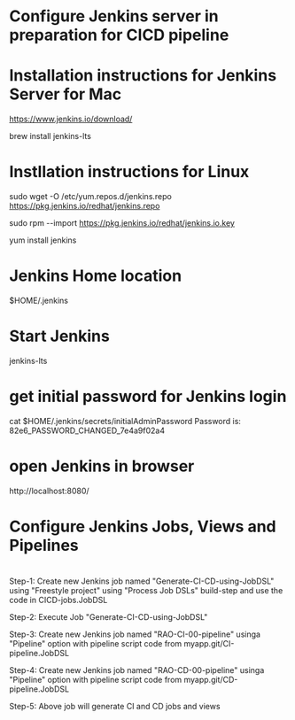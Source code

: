 # ######################################################################
# Configure Jenkins server in preparation for CICD pipeline
# ######################################################################

# Installation instructions for  Jenkins Server for Mac 

https://www.jenkins.io/download/

brew install jenkins-lts

# Instllation instructions for Linux

sudo wget -O /etc/yum.repos.d/jenkins.repo https://pkg.jenkins.io/redhat/jenkins.repo

sudo rpm --import https://pkg.jenkins.io/redhat/jenkins.io.key

yum install jenkins

# Jenkins Home location

$HOME/.jenkins

# Start Jenkins

jenkins-lts

# get initial password for Jenkins login
cat  $HOME/.jenkins/secrets/initialAdminPassword
Password is: 82e6_PASSWORD_CHANGED_7e4a9f02a4

# open Jenkins in browser
http://localhost:8080/

# ######################################################################
# Configure Jenkins Jobs, Views and Pipelines
# ######################################################################

Step-1: Create new Jenkins job named "Generate-CI-CD-using-JobDSL" using "Freestyle project" using "Process Job DSLs" build-step and use the code in CICD-jobs.JobDSL

Step-2: Execute Job "Generate-CI-CD-using-JobDSL"

Step-3: Create new Jenkins job named "RAO-CI-00-pipeline" usinga "Pipeline"  option with pipeline script code from myapp.git/CI-pipeline.JobDSL

Step-4: Create new Jenkins job named "RAO-CD-00-pipeline" usinga "Pipeline"  option with pipeline script code from myapp.git/CD-pipeline.JobDSL

Step-5: Above job will generate CI and CD jobs and views

